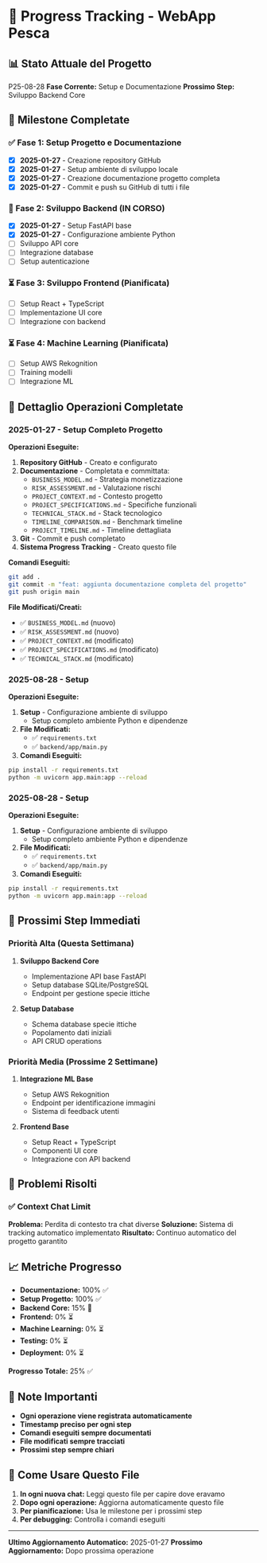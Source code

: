 # 🚀 Progress Tracking - WebApp Pesca

## 📊 Stato Attuale del Progetto
P25-08-28
**Fase Corrente:** Setup e Documentazione
**Prossimo Step:** Sviluppo Backend Core

## 🎯 Milestone Completate

### ✅ Fase 1: Setup Progetto e Documentazione
- [x] **2025-01-27** - Creazione repository GitHub
- [x] **2025-01-27** - Setup ambiente di sviluppo locale
- [x] **2025-01-27** - Creazione documentazione progetto completa
- [x] **2025-01-27** - Commit e push su GitHub di tutti i file

### 🔄 Fase 2: Sviluppo Backend (IN CORSO)
- [x] **2025-01-27** - Setup FastAPI base
- [x] **2025-01-27** - Configurazione ambiente Python
- [ ] Sviluppo API core
- [ ] Integrazione database
- [ ] Setup autenticazione

### ⏳ Fase 3: Sviluppo Frontend (Pianificata)
- [ ] Setup React + TypeScript
- [ ] Implementazione UI core
- [ ] Integrazione con backend

### ⏳ Fase 4: Machine Learning (Pianificata)
- [ ] Setup AWS Rekognition
- [ ] Training modelli
- [ ] Integrazione ML

## 📝 Dettaglio Operazioni Completate

### 2025-01-27 - Setup Completo Progetto
**Operazioni Eseguite:**
1. **Repository GitHub** - Creato e configurato
2. **Documentazione** - Completata e committata:
   - `BUSINESS_MODEL.md` - Strategia monetizzazione
   - `RISK_ASSESSMENT.md` - Valutazione rischi
   - `PROJECT_CONTEXT.md` - Contesto progetto
   - `PROJECT_SPECIFICATIONS.md` - Specifiche funzionali
   - `TECHNICAL_STACK.md` - Stack tecnologico
   - `TIMELINE_COMPARISON.md` - Benchmark timeline
   - `PROJECT_TIMELINE.md` - Timeline dettagliata
3. **Git** - Commit e push completato
4. **Sistema Progress Tracking** - Creato questo file

**Comandi Eseguiti:**
```bash
git add .
git commit -m "feat: aggiunta documentazione completa del progetto"
git push origin main
```

**File Modificati/Creati:**
- ✅ `BUSINESS_MODEL.md` (nuovo)
- ✅ `RISK_ASSESSMENT.md` (nuovo)
- ✅ `PROJECT_CONTEXT.md` (modificato)
- ✅ `PROJECT_SPECIFICATIONS.md` (modificato)
- ✅ `TECHNICAL_STACK.md` (modificato)


### 2025-08-28 - Setup
**Operazioni Eseguite:**
1. **Setup** - Configurazione ambiente di sviluppo
   - Setup completo ambiente Python e dipendenze
2. **File Modificati:**
   - ✅ `requirements.txt`
   - ✅ `backend/app/main.py`
3. **Comandi Eseguiti:**
```bash
pip install -r requirements.txt
python -m uvicorn app.main:app --reload
```

### 2025-08-28 - Setup
**Operazioni Eseguite:**
1. **Setup** - Configurazione ambiente di sviluppo
   - Setup completo ambiente Python e dipendenze
2. **File Modificati:**
   - ✅ `requirements.txt`
   - ✅ `backend/app/main.py`
3. **Comandi Eseguiti:**
```bash
pip install -r requirements.txt
python -m uvicorn app.main:app --reload
```
## 🎯 Prossimi Step Immediati

### Priorità Alta (Questa Settimana)
1. **Sviluppo Backend Core**
   - Implementazione API base FastAPI
   - Setup database SQLite/PostgreSQL
   - Endpoint per gestione specie ittiche

2. **Setup Database**
   - Schema database specie ittiche
   - Popolamento dati iniziali
   - API CRUD operations

### Priorità Media (Prossime 2 Settimane)
1. **Integrazione ML Base**
   - Setup AWS Rekognition
   - Endpoint per identificazione immagini
   - Sistema di feedback utenti

2. **Frontend Base**
   - Setup React + TypeScript
   - Componenti UI core
   - Integrazione con API backend

## 🔧 Problemi Risolti

### ✅ Context Chat Limit
**Problema:** Perdita di contesto tra chat diverse
**Soluzione:** Sistema di tracking automatico implementato
**Risultato:** Continuo automatico del progetto garantito

## 📈 Metriche Progresso

- **Documentazione:** 100% ✅
- **Setup Progetto:** 100% ✅
- **Backend Core:** 15% 🔄
- **Frontend:** 0% ⏳
- **Machine Learning:** 0% ⏳
- **Testing:** 0% ⏳
- **Deployment:** 0% ⏳

**Progresso Totale:** 25% ✅

## 🚨 Note Importanti

- **Ogni operazione viene registrata automaticamente**
- **Timestamp preciso per ogni step**
- **Comandi eseguiti sempre documentati**
- **File modificati sempre tracciati**
- **Prossimi step sempre chiari**

## 🔄 Come Usare Questo File

1. **In ogni nuova chat:** Leggi questo file per capire dove eravamo
2. **Dopo ogni operazione:** Aggiorna automaticamente questo file
3. **Per pianificazione:** Usa le milestone per i prossimi step
4. **Per debugging:** Controlla i comandi eseguiti

---
**Ultimo Aggiornamento Automatico:** 2025-01-27
**Prossimo Aggiornamento:** Dopo prossima operazione
